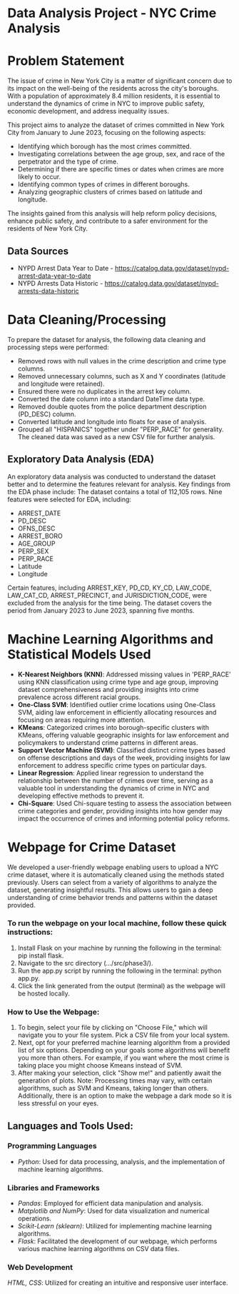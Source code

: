 # Data Analysis Project - NYC Crime Analysis
# Problem Statement
The issue of crime in New York City is a matter of significant concern due to its impact on the well-being of the residents across the city's boroughs. With a population of approximately 8.4 million residents, it is essential to understand the dynamics of crime in NYC to improve public safety, economic development, and address inequality issues.

This project aims to analyze the dataset of crimes committed in New York City from January to June 2023, focusing on the following aspects:
- Identifying which borough has the most crimes committed.
- Investigating correlations between the age group, sex, and race of the perpetrator and the type of crime.
- Determining if there are specific times or dates when crimes are more likely to occur.
- Identifying common types of crimes in different boroughs.
- Analyzing geographic clusters of crimes based on latitude and longitude.

The insights gained from this analysis will help reform policy decisions, enhance public safety, and contribute to a safer environment for the residents of New York City.

## Data Sources
- NYPD Arrest Data Year to Date - https://catalog.data.gov/dataset/nypd-arrest-data-year-to-date
- NYPD Arrests Data Historic - https://catalog.data.gov/dataset/nypd-arrests-data-historic

# Data Cleaning/Processing
To prepare the dataset for analysis, the following data cleaning and processing steps were performed:

- Removed rows with null values in the crime description and crime type columns.
- Removed unnecessary columns, such as X and Y coordinates (latitude and longitude were retained).
- Ensured there were no duplicates in the arrest key column.
- Converted the date column into a standard DateTime data type.
- Removed double quotes from the police department description (PD_DESC) column.
- Converted latitude and longitude into floats for ease of analysis.
- Grouped all "HISPANICS" together under "PERP_RACE" for generality.
The cleaned data was saved as a new CSV file for further analysis.

## Exploratory Data Analysis (EDA)
An exploratory data analysis was conducted to understand the dataset better and to determine the features relevant for analysis. Key findings from the EDA phase include:
The dataset contains a total of 112,105 rows.
Nine features were selected for EDA, including:
- ARREST_DATE
- PD_DESC 
- OFNS_DESC 
- ARREST_BORO
- AGE_GROUP 
- PERP_SEX
- PERP_RACE
- Latitude 
- Longitude
  
Certain features, including 
ARREST_KEY, 
PD_CD, 
KY_CD, 
LAW_CODE, 
LAW_CAT_CD, 
ARREST_PRECINCT, and 
JURISDICTION_CODE, were excluded from the analysis for the time being.
The dataset covers the period from January 2023 to June 2023, spanning five months.

# Machine Learning Algorithms and Statistical Models Used
- **K-Nearest Neighbors (KNN)**: Addressed missing values in 'PERP_RACE' using KNN classification using crime type and age group, improving dataset comprehensiveness and providing insights into crime prevalence across different racial groups.
- **One-Class SVM**: Identified outlier crime locations using One-Class SVM, aiding law enforcement in efficiently allocating resources and focusing on areas requiring more attention.
- **KMeans**: Categorized crimes into borough-specific clusters with KMeans, offering valuable geographic insights for law enforcement and policymakers to understand crime patterns in different areas.
- **Support Vector Machine (SVM)**: Classified distinct crime types based on offense descriptions and days of the week, providing insights for law enforcement to address specific crime types on particular days.
- **Linear Regression**: Applied linear regression to understand the relationship between the number of crimes over time, serving as a valuable tool in understanding the dynamics of crime in NYC and developing effective methods to prevent it.
- **Chi-Square**: Used Chi-square testing to assess the association between crime categories and gender, providing insights into how gender may impact the occurrence of crimes and informing potential policy reforms.

# Webpage for Crime Dataset
We developed a user-friendly webpage enabling users to upload a NYC crime dataset, where it is automatically cleaned using the methods stated previously. Users can select from a variety of algorithms to analyze the dataset, generating insightful results. This allows users to gain a deep understanding of crime behavior trends and patterns within the dataset provided.
### To run the webpage on your local machine, follow these quick instructions:
1. Install Flask on your machine by running the following in the terminal: pip install flask.
2. Navigate to the src directory (.../src/phase3/).
3. Run the app.py script by running the following in the terminal: python app.py.
4. Click the link generated from the output (terminal) as the webpage will be hosted locally.
   
### How to Use the Webpage:
1. To begin, select your file by clicking on "Choose File," which will navigate you to your file system. Pick a CSV file from your local system.
2. Next, opt for your preferred machine learning algorithm from a provided list of six options. Depending on your goals some algorithms will benefit you more than others. For example, if you want where the most crime is taking place you might choose Kmeans instead of SVM.
3. After making your selection, click "Show me!" and patiently await the generation of plots. 
Note: Processing times may vary, with certain algorithms, such as SVM and Kmeans, taking longer than others. Additionally, there is an option to make the webpage a dark mode so it is less stressful on your eyes.

## Languages and Tools Used:
### Programming Languages
- _Python_: Used for data processing, analysis, and the implementation of machine learning algorithms.
### Libraries and Frameworks
- _Pandas_: Employed for efficient data manipulation and analysis.
- _Matplotlib and NumPy_: Used for data visualization and numerical operations.
- _Scikit-Learn (sklearn)_: Utilized for implementing machine learning algorithms.
- _Flask_: Facilitated the development of our webpage, which performs various machine learning algorithms on CSV data files.
### Web Development
_HTML, CSS_: Utilized for creating an intuitive and responsive user interface.


